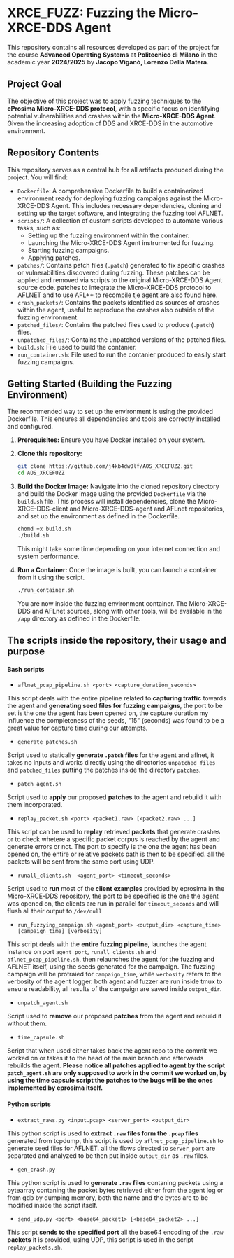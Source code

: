# XRCE_FUZZ: Fuzzing the Micro-XRCE-DDS Agent

This repository contains all resources developed as part of the project for the course **Advanced Operating Systems** at **Politecnico di Milano** in the academic year **2024/2025** by **Jacopo Viganò, Lorenzo Della Matera**.

## Project Goal

The objective of this project was to apply fuzzing techniques to the **eProsima Micro-XRCE-DDS protocol**, with a specific focus on identifying potential vulnerabilities and crashes within the **Micro-XRCE-DDS Agent**. Given the increasing adoption of DDS and XRCE-DDS in the automotive environment.

## Repository Contents

This repository serves as a central hub for all artifacts produced during the project. You will find:

* `Dockerfile`: A comprehensive Dockerfile to build a containerized environment ready for deploying fuzzing campaigns against the Micro-XRCE-DDS Agent. This includes necessary dependencies, cloning and setting up the target software, and integrating the fuzzing tool AFLNET.
* `scripts/`: A collection of custom scripts developed to automate various tasks, such as:
    * Setting up the fuzzing environment within the container.
    * Launching the Micro-XRCE-DDS Agent instrumented for fuzzing.
    * Starting fuzzing campaigns.
    * Applying patches.
* `patches/`: Contains patch files (`.patch`) generated to fix specific crashes or vulnerabilities discovered during fuzzing. These patches can be applied and removed via scripts to the original Micro-XRCE-DDS Agent source code. patches to integrate the Micro-XRCE-DDS protocol to AFLNET and to use AFL++ to recompile tje agent are also found here.
* `crash_packets/`: Contains the packets identified as sources of crashes within the agent, useful to reproduce the crashes also outside of the fuzzing environment.
* `patched_files/`: Contains the patched files used to produce (`.patch`) files. 
* `unpatched_files/`: Contains the unpatched versions of the patched files.
* `build.sh`: File used to build the contanier.
* `run_container.sh`: File used to run the contanier produced to easily start fuzzing campaigns.

## Getting Started (Building the Fuzzing Environment)

The recommended way to set up the environment is using the provided Dockerfile. This ensures all dependencies and tools are correctly installed and configured.

1. **Prerequisites:** Ensure you have Docker installed on your system.
2. **Clone this repository:**

    ```bash
    git clone https://github.com/j4kb4dw0lf/AOS_XRCEFUZZ.git
    cd AOS_XRCEFUZZ
    ```

3. **Build the Docker Image:** Navigate into the cloned repository directory and build the Docker image using the provided `Dockerfile` via the `build.sh` file. This process will install dependencies, clone the Micro-XRCE-DDS-client and Micro-XRCE-DDS-agent and AFLnet repositories, and set up the environment as defined in the Dockerfile.

    ```bash
    chomd +x build.sh
    ./build.sh
    ```

    This might take some time depending on your internet connection and system performance.
4. **Run a Container:** Once the image is built, you can launch a container from it using the script.

    ```bash
    ./run_container.sh
    ```

    You are now inside the fuzzing environment container. The Micro-XRCE-DDS and AFLnet sources, along with other tools, will be available in the `/app` directory as defined in the Dockerfile.

## The scripts inside the repository, their usage and purpose

#### Bash scripts

* `aflnet_pcap_pipeline.sh <port> <capture_duration_seconds>`

This script deals with the entire pipeline related to **capturing traffic** towards the agent and **generating seed files for fuzzing campaigns**, the port to be set is the one the agent has been opened on, the capture duration my influence the completeness of the seeds, "15" (seconds) was found to be a great value for capture time during our attempts.

* `generate_patches.sh`

Script used to statically **generate `.patch` files** for the agent and aflnet, it takes no inputs and works directly using the directories `unpatched_files` and `patched_files` putting the patches inside the directory `patches`.

* `patch_agent.sh`

Script used to **apply** our proposed **patches** to the agent and rebuild it with them incorporated.

* `replay_packet.sh <port> <packet1.raw> [<packet2.raw> ...]`

This script can be used to **replay** retrieved **packets** that generate crashes or to check whetere a specific packet corpus is reached by the agent and generate errors or not. The port to specify is the one the agent has been opened on, the entire or relative packets path is then to be specified. all the packets will be sent from the same port using UDP.

* `runall_clients.sh  <agent_port> <timeout_seconds>`

Script used to **run** most of the **client examples** provided by eprosima in the Micro-XRCE-DDS repository, the port to be specified is the one the agent was opened on, the clients are run in parallel for `timeout_seconds` and will flush all their output to `/dev/null`

* `run_fuzzying_campaign.sh <agent_port> <output_dir> <capture_time> [campaign_time] [verbosity]`

This script deals with the **entire fuzzing pipeline**, launches the agent instance on port `agent_port`, `runall_clients.sh` and `aflnet_pcap_pipeline.sh`, then relaunches the agent for the fuzzing and AFLNET itself, using the seeds generated for the campaign. The fuzzing campaign will be protraied for `campaign_time`, while `verbosity` refers to the verbosity of the agent logger. both agent and fuzzer are run inside tmux to ensure readability, all results of the campaign are saved inside `output_dir`.

* `unpatch_agent.sh`

Script used to **remove** our proposed **patches** from the agent and rebuild it without them.

* `time_capsule.sh`

Script that when used either takes back the agent repo to the commit we worked on or takes it to the head of the main branch and afterwards rebuilds the agent.
**Please notice all patches applied to agent by the script `patch_agent.sh` are only supposed to work in the commit we worked on, by using the time capsule script the patches to the bugs will be the ones implemented by eprosima itself.**

#### Python scripts

* `extract_raws.py <input.pcap> <server_port> <output_dir>`

This python script is used to **extract `.raw` files form the `.pcap` files** generated from tcpdump, this script is used by `aflnet_pcap_pipeline.sh` to generate seed files for AFLNET. all the flows directed to `server_port` are separated and analyzed to be then put inside `output_dir` as `.raw` files.

* `gen_crash.py`

This python script is used to **generate `.raw` files** contaning packets using a bytearray contaning the packet bytes retrieved either from the agent log or from gdb by dumping memory, both the name and the bytes are to be modified inside the script itself.

* `send_udp.py <port> <base64_packet1> [<base64_packet2> ...]`

This script **sends to the specified port** all the base64 encoding of the `.raw` **packets** it is provided, using UDP, this script is used in the script `replay_packets.sh`.
